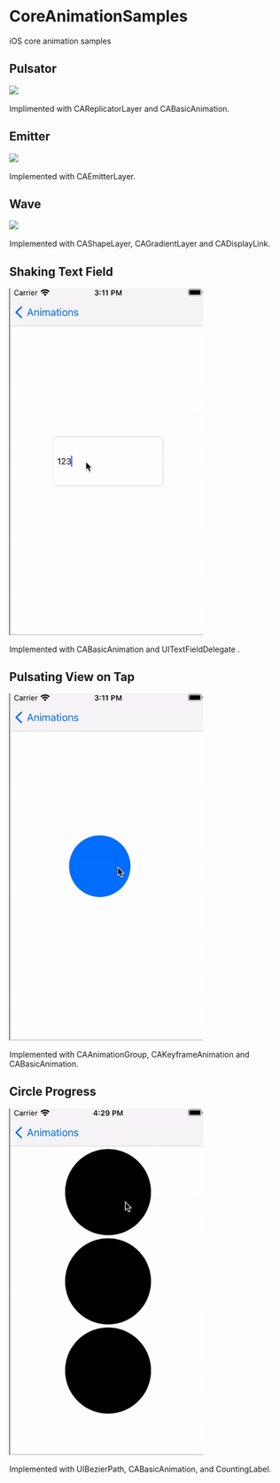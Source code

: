 # CoreAnimationSamples

iOS core animation samples

## Pulsator

![](README_resources/Pulsator.gif)

Implimented with CAReplicatorLayer and CABasicAnimation.


## Emitter

![](README_resources/Emitter.gif)

Implemented with CAEmitterLayer.


## Wave

![](README_resources/Wave.gif)

Implemented with CAShapeLayer, CAGradientLayer and CADisplayLink.

## Shaking Text Field

<img src="README_resources/shakingtextfield.gif" width="350" />

Implemented with CABasicAnimation and UITextFieldDelegate .


## Pulsating View on Tap

<img src="README_resources/pulsatingview.gif" width="350" />

Implemented with CAAnimationGroup, CAKeyframeAnimation and CABasicAnimation.


## Circle Progress

<img src="README_resources/circleprogress.gif" width="350" />

Implemented with UIBezierPath, CABasicAnimation, and CountingLabel.


